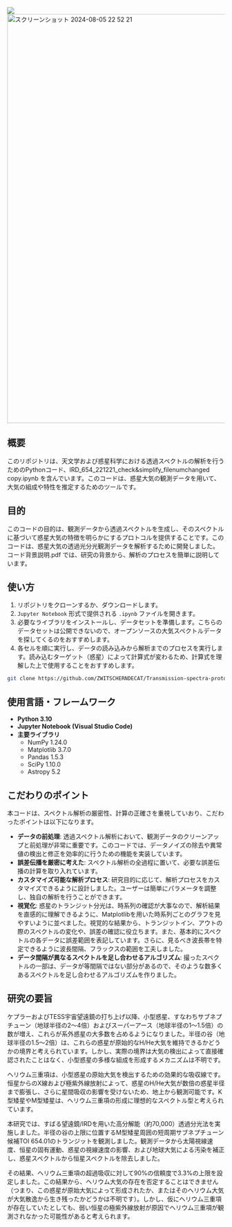  <img src="https://img.shields.io/badge/-Python-F2C63C.svg?logo=python&style=for-the-badge">

<img width="947" alt="スクリーンショット 2024-08-05 22 52 21" src="https://github.com/user-attachments/assets/076a7d30-bf82-42ae-8369-e095a6fda8a2">

## 概要
このリポジトリは、天文学および惑星科学における透過スペクトルの解析を行うためのPythonコード、IRD_654_221221_check&simplify_filenumchanged copy.ipynb
を含んでいます。このコードは、惑星大気の観測データを用いて、大気の組成や特性を推定するためのツールです。

## 目的
このコードの目的は、観測データから透過スペクトルを生成し、そのスペクトルに基づいて惑星大気の特徴を明らかにするプロトコルを提供することです。このコードは、惑星大気の透過光分光観測データを解析するために開発しました。
コード背景説明.pdf では、研究の背景から、解析のプロセスを簡単に説明しています。

## 使い方
1. リポジトリをクローンするか、ダウンロードします。
2. `Jupyter Notebook` 形式で提供される `.ipynb` ファイルを開きます。
3. 必要なライブラリをインストールし、データセットを準備します。こちらのデータセットは公開できないので、オープンソースの大気スペクトルデータを探してくるのをおすすめします。
4. 各セルを順に実行し、データの読み込みから解析までのプロセスを実行します。読み込むターゲット（惑星）によって計算式が変わるため、計算式を理解した上で使用することをおすすめします。

```bash
git clone https://github.com/ZWITSCHERNDECAT/Transmission-spectra-protocol.git
```

## 使用言語・フレームワーク
- **Python 3.10**
- **Jupyter Notebook (Visual Studio Code)**
- **主要ライブラリ**
  - NumPy 1.24.0
  - Matplotlib 3.7.0
  - Pandas 1.5.3
  - SciPy 1.10.0
  - Astropy 5.2

## こだわりのポイント
本コードは、スペクトル解析の厳密性、計算の正確さを重視していおり、こだわったポイントは以下になります。
- **データの前処理**: 透過スペクトル解析において、観測データのクリーンアップと前処理が非常に重要です。このコードでは、データノイズの除去や異常値の検出と修正を効率的に行うための機能を実装しています。
- **誤差伝播を厳密に考えた**: スペクトル解析の全過程に置いて、必要な誤差伝播の計算を取り入れています。
- **カスタマイズ可能な解析プロセス**: 研究目的に応じて、解析プロセスをカスタマイズできるように設計しました。ユーザーは簡単にパラメータを調整し、独自の解析を行うことができます。
- **視覚化**: 惑星のトランジット分光は、時系列の確認が大事なので、解析結果を直感的に理解できるように、Matplotlibを用いた時系列ごとのグラフを見やすいように並べました。視覚的な結果から、トランジットイン、アウトの際のスペクトルの変化や、誤差の確認に役立ちます。また、基本的にスペクトルの各データに誤差範囲を表記しています。さらに、見るべき波長帯を特定できるように波長間隔、フラックスの範囲を工夫しました。
- **データ間隔が異なるスペクトルを足し合わせるアルゴリズム**: 撮ったスペクトルの一部は、データが等間隔ではない部分があるので、そのような数多くあるスペクトルを足し合わせるアルゴリズムを作りました。

## 研究の要旨
ケプラーおよびTESS宇宙望遠鏡の打ち上げ以降、小型惑星、すなわちサブネプチューン（地球半径の2〜4倍）およびスーパーアース（地球半径の1〜1.5倍）の数が増え、これらが系外惑星の大多数を占めるようになりました。半径の谷（地球半径の1.5〜2倍）は、これらの惑星が原始的なH/He大気を維持できるかどうかの境界と考えられています。しかし、実際の境界は大気の検出によって直接確認されたことはなく、小型惑星の多様な組成を形成するメカニズムは不明です。

ヘリウム三重項は、小型惑星の原始大気を検出するための効果的な吸収線です。恒星からのX線および極紫外線放射によって、惑星のH/He大気が数倍の惑星半径まで膨張し、さらに星間吸収の影響を受けないため、地上から観測可能です。K型矮星やM型矮星は、ヘリウム三重項の形成に理想的なスペクトル型と考えられています。

本研究では、すばる望遠鏡/IRDを用いた高分解能（約70,000）透過分光法を実施しました。半径の谷の上限に位置するM型矮星周囲の短周期サブネプチューン候補TOI 654.01のトランジットを観測しました。観測データから太陽視線速度、恒星の固有運動、惑星の視線速度の影響、および地球大気による汚染を補正し、惑星スペクトルから恒星スペクトルを除去しました。

その結果、ヘリウム三重項の超過吸収に対して90%の信頼度で3.3%の上限を設定しました。この結果から、ヘリウム大気の存在を否定することはできません（つまり、この惑星が原始大気によって形成されたか、またはそのヘリウム大気が大気散逸から生き残ったかどうかは不明です）。しかし、仮にヘリウム三重項が存在していたとしても、弱い恒星の極紫外線放射が原因でヘリウム三重項が観測されなかった可能性があると考えられます。

